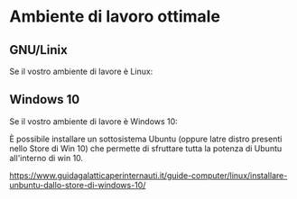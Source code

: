 # Ambiente di lavoro ottimale

## GNU/Linix 

Se il vostro ambiente di lavore è Linux:

## Windows 10

Se il vostro ambiente di lavore è Windows 10:

È possibile installare un sottosistema Ubuntu (oppure latre distro presenti nello Store di Win 10) che permette di sfruttare tutta la potenza di Ubuntu all'interno di win 10.

https://www.guidagalatticaperinternauti.it/guide-computer/linux/installare-unbuntu-dallo-store-di-windows-10/